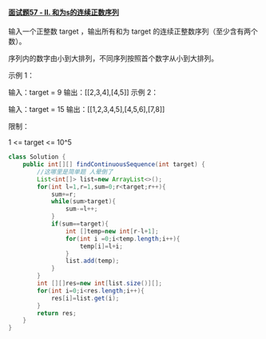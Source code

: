 #### [面试题57 - II. 和为s的连续正数序列](https://leetcode-cn.com/problems/he-wei-sde-lian-xu-zheng-shu-xu-lie-lcof/)

输入一个正整数 target ，输出所有和为 target 的连续正整数序列（至少含有两个数）。

序列内的数字由小到大排列，不同序列按照首个数字从小到大排列。

 

示例 1：

输入：target = 9
输出：[[2,3,4],[4,5]]
示例 2：

输入：target = 15
输出：[[1,2,3,4,5],[4,5,6],[7,8]]


限制：

1 <= target <= 10^5



```java
class Solution {
    public int[][] findContinuousSequence(int target) {
        //这哪里是简单题 人晕倒了
        List<int[]> list=new ArrayList<>();
        for(int l=1,r=1,sum=0;r<target;r++){
            sum+=r;
            while(sum>target){
                sum-=l++;
            }
            if(sum==target){
                int []temp=new int[r-l+1];
                for(int i =0;i<temp.length;i++){
                    temp[i]=l+i;
                }
                list.add(temp);
            }
        }
        int [][]res=new int[list.size()][];
        for(int i=0;i<res.length;i++){
            res[i]=list.get(i);
        }
        return res;
    }
}
```

